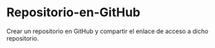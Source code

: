 # Repositorio-en-GitHub
Crear un repositorio en GitHub y compartir el enlace de acceso a dicho repositorio.
